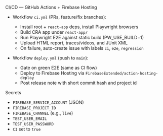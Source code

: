 CI/CD — GitHub Actions + Firebase Hosting

- Workflow `ci.yml` (PRs, feature/fix branches):
  - Install root + `react-app` deps, install Playwright browsers
  - Build CRA app under `react-app/`
  - Run Playwright E2E against static build (PW_USE_BUILD=1)
  - Upload HTML report, traces/videos, and JUnit XML
  - On failure, auto-create issue with labels `ci`, `e2e`, `regression`

- Workflow `deploy.yml` (push to `main`):
  - Gate on green E2E (same as CI flow)
  - Deploy to Firebase Hosting via `FirebaseExtended/action-hosting-deploy`
  - Post release note with short commit hash and project id

Secrets

- `FIREBASE_SERVICE_ACCOUNT` (JSON)
- `FIREBASE_PROJECT_ID`
- `FIREBASE_CHANNEL` (e.g., `live`)
- `TEST_USER_EMAIL`
- `TEST_USER_PASSWORD`
- `CI` set to `true`

